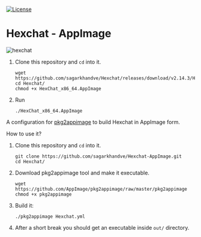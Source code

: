 [![License](https://img.shields.io/badge/License-MIT-blue)](#license "Go to license section")

# Hexchat - AppImage

![hexchat](https://user-images.githubusercontent.com/90393971/133889996-a0e1ff70-f14e-4845-a47a-a4936c25cc69.png)

1. Clone this repository and `cd` into it.
   ```shell
   wget https://github.com/sagarkhandve/Hexchat/releases/download/v2.14.3/HexChat_x86_64.AppImage
   cd Hexchat/
   chmod +x HexChat_x86_64.AppImage
   ```
2. Run

   ```shell
   ./HexChat_x86_64.AppImage
   ```

A configuration for [pkg2appimage](https://github.com/AppImage/pkg2appimage) to build Hexchat in AppImage form.

How to use it?

1. Clone this repository and `cd` into it.
    ```shell
    git clone https://github.com/sagarkhandve/Hexchat-AppImage.git
    cd Hexchat/
    ```
2. Download pkg2appimage tool and make it executable.
   ```shell
   wget https://github.com/AppImage/pkg2appimage/raw/master/pkg2appimage
   chmod +x pkg2appimage
   ```
3. Build it:

   ```shell
   ./pkg2appimage Hexchat.yml
   ```

4. After a short break you should get an executable inside `out/` directory.

